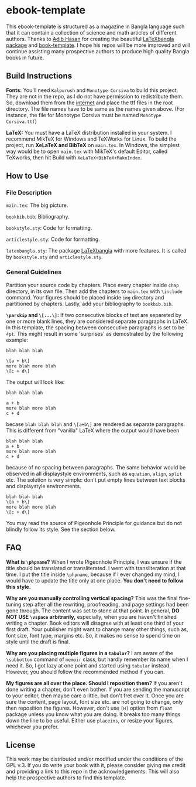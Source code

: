 # ebook-template

This ebook-template is structured as a magazine in Bangla language such that it can contain a collection of science and math articles of different authors. Thanks to [Adib Hasan](https://github.com/Neehan) for creating the beautiful [LaTeXbangla package](https://github.com/Neehan/LaTeXbangla) and [book-template](https://github.com/Neehan/book-template). I hope his repos will be more improved and will continue assisting many prospective authors to produce high quality Bangla books in future. 

## Build Instructions
**Fonts:** You'll need `Kalpurush` and `Monotype Corsiva` to build this project. They are not in the repo, as I do not have permission to redistribute them. So, download them from the [internet](https://www.omicronlab.com/bangla-fonts.html) and place the ttf files in the root directory. The file names have to be same as the names given above. (For instance, the file for Monotype Corsiva must be named `Monotype Corsiva.ttf`)

**LaTeX:** You must have a LaTeX distribution installed in your system. I recommend MikTeX for Windows and TeXWorks for Linux. To build the project, run **XeLaTeX and BibTeX** on `main.tex`. In Windows, the simplest way would be to open `main.tex` with MikTeX's default Editor, called TeXworks, then hit Build with `XeLaTeX+BibTeX+MakeIndex`. 

## How to Use
### File Description
`main.tex`: The big picture.

`bookbib.bib`: Bibliography.

`bookstyle.sty`: Code for formatting.

`articlestyle.sty`: Code for formatting.

`latexbangla.sty`: The package [LaTeXbangla](https://github.com/Neehan/LaTeXbangla) with more features. It is called by `bookstyle.sty` and `articlestyle.sty`.

### General Guidelines
Partition your source code by chapters. Place every chapter inside `chap` directory, in its own file. Then add the chapters to `main.tex` with `\include` command. Your figures should be placed inside `img` directory and partitioned by chapters. Lastly, add your bibliography to `bookbib.bib`. 

**`\parskip` and `\[...\]`:** If two consecutive blocks of text are separeted by one or more blank lines, they are considered separate paragraphs in LaTeX. In this template, the spacing between consecutive paragraphs is set to be `4pt`. This might result in some 'surprises' as demostrated by the following example:
```
blah blah blah

\[a + b\]
more blah more blah
\[c + d\]
```
The output will look like:
```
blah blah blah

a + b
more blah more blah
c + d
```
becase `blah blah blah` and `\[a+b\]` are rendered as separate paragraphs. This is different from "vanilla" LaTeX where the output would have been

```
blah blah blah
a + b
more blah more blah
c + d
```
because of no spacing between paragraphs. The same behavior would be observed in all displaystyle environments, such as `equation`, `align`, `split` etc. The solution is very simple: don't put empty lines between text blocks and displaystyle environments.

```
blah blah blah
\[a + b\]
more blah more blah
\[c + d\]
```


You may read the source of Pigeonhole Principle for guidance but do not blindly follow its style. See the section below.

## FAQ
**What is `\phpname`?**
When I wrote Pigeonhole Principle, I was unsure if the title should be translated or transliterated. I went with transliteration at that time. I put the title inside `\phpname`, because if I ever changed my mind, I would have to update the title only at one place. **You don't need to follow this style.** 

**Why are you manually controlling vertical spacing?**
This was the final fine-tuning step after all the rewriting, proofreading, and page settings had been gone through. The content was set to stone at that point. In general, **DO NOT USE `\vspace` arbitrarily,** especially, when you are haven't finished writing a chapter. Book editors will disagree with at least one third of your first draft. Your publisher might want to change many other things, such as, font size, font type, margins etc. So, it makes no sense to spend time on style until the draft is final.

**Why are you placing multiple figures in a `tabular`?**
I am aware of the `\subbottom` command of `memoir` class, but hardly remember its name when I need it. So, I got lazy at one point and started using `tabular` instead. However, you should follow the recommended method if you can.

**My figures are all over the place. Should I reposition them?**
If you aren't done writing a chapter, don't even bother. If you are sending the manuscript to your editor, then maybe care a little, but don't fret over it. Once you are sure the content, page layout, font size etc. are not going to change, only then reposition the figures. However, don't use `[H]` option from `float` package unless you know what you are doing. It breaks too many things down the line to be useful. Either use `placeins`, or resize your figures, whichever you prefer.

## License
This work may be distributed and/or modified under the conditions of the GPL v.3. If you do write your book with it, please consider giving me credit and providing a link to this repo in the acknowledgements. This will also help the prospective authors to find this template.
